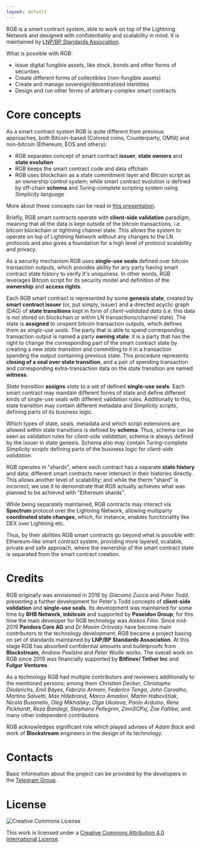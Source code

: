 ```yaml
---
layout: default
---
```


RGB is a smart contract system, able to work on top of the Lightning Network
and designed with confidentiality and scalability in mind. It is maintained
by [LNP/BP Standards Association](https://github.com/LNP-BP).

What is possible with RGB:
* Issue digital fungible assets, like stock, bonds and other forms of securities
* Create different forms of collectibles (non-fungible assets)
* Create and manage sovereign/decentralized identities
* Design and run other forms of arbitrary-complex smart contracts


# Core concepts

As a smart contract system RGB is quite different from previous approaches,
both Bitcoin-based (Colored coins, Counterparty, OMNI) and non-bitcoin (Ethereum,
EOS and others):

* RGB separates concept of smart contract **issuer**, **state owners** and
  **state evolution**
* RGB keeps the smart contract code and data offchain
* RGB uses blockchain as a state commitment layer and Bitcoin script as an
  ownership control system; while smart contract evolution is defined by
  off-chain **schema** and Turing-complete scripting system using *Simplicity
  language*

More about these concepts can be read in [this presentation](https://github.com/LNP-BP/devcalls/blob/master/RGB%20%26%20Spectrum%20explanation%20for%20business.pdf).

Briefly, RGB smart contracts operate with **client-side validation** paradigm,
meaning that all the data is kept outside of the bitcoin transactions, i.e.
bitcoin  blockchain or lightning channel state. This allows the system to operate on
top of Lightning Network without any changes to the LN protocols and also gives
a foundation for a high level of protocol scalability and privacy.

As a security mechanism RGB uses **single-use seals** defined over bitcoin
transaction outputs, which provides ability for any party having smart contract
state history to verify it's uniquiness. In other words, RGB leverages Bitcoin
script for its security model and definition of the **ownership** and **access
rights**.

Each RGB smart contract is represented by some **genesis state**, created by
**smart contract issuer** (or, put simply, issuer) and a directed acyclic graph
(DAG) of **state transitions** kept in form of *client-validated data* (i.e.
this data is not stored on blockchain or within LN transactions/channel state).
The state is **assigned** to unspent bitcoin transaction outputs, which defines
them as *single-use seals*. The party that is able to spend corresponding
transaction output is named a party **owning state**: it is a party that has the
right to change the corresponding part of the smart contract state by creating
a new *state transition* and committing to it in a transaction spending the
output containing previous state. This procedure represents **closing of a seal
over state transition**, and a pair of spending transaction and corresponding
extra-transaction data on the state transition are named **witness**.

*State transition* **assigns** *state* to a set of defined **single-use seals**.
Each smart contract may maintain different forms of state and define different
kinds of single-use seals with different validation rules. Additionally to this,
state transition may contain different metadata and *Simplicity scripts*,
defining parts of its business logic.

Which types of state, seals, metadata and which script extensions are allowed
within state transitions is defined by **schema**. Thus, schema can be seen as
validation rules for *client-side validation*; schema is always defined by
the issuer in state genesis. Schema also may contain Turing-complete *Simplicity
scripts* defining parts of the business logic for *client-side validation*.

RGB operates in "shards", where each contract has a separate **state history**
and data; different smart contracts never intersect in their histories
directly. This allows another level of scalability; and while the therm "shard"
is  incorrect, we use it to demonstrate that RGB actually achieves what was
planned to be achieved with "Ethereum shards".

While being separately maintained, RGB contracts may interact via **Spectrum**
protocol over the Lightning Network, allowing multiparty **coordinated state
changes**, which, for instance, enables functionality like DEX over Lightning
etc.

Thus, by their abilities RGB smart contracts go beyond what is possible with
Ethereum-like smart contract system, providing more layered, scalable, private
and safe approach, where the ownership of the smart contract state is separated
from the smart contract creation.


# Credits

RGB originally was envisioned in 2016 by *Giacomo Zucco* and *Peter Todd*,
presenting a further development for Peter's Todd concepts of **client-side
validation** and **single-use seals**. Its development was maintained for some
time by **BHB Network**, **inbitcoin** and supported by **Poseidon Group**; for
this time the  main developer for RGB technology was *Alekos Filini*. Since
mid-2019 **Pandora Core AG** and *Dr Maxim Orlovsky* have become main contributors to
the technology development; RGB became a project basing on set of standards
maintained by **LNP/BP Standards Association**. At this stage RGB has absorbed
confidential amounts and bulletproofs from **Blockstream**, *Andrew Poelstra*
and *Peter Wuille* works. The overall work on RGB since 2019 was financially
supported by **Bitfinex/ Tether Inc** and **Fulgur Ventures**.

As a technology RGB had multiple contributors and reviewers additionally to the
mentioned persons; among them *Christian Decker*, *Christophe Diederichs*, *Emil
Bayes*, *Fabrizio Armani*, *Federico Tenga*, *John Carvalho*, *Martino
Salvetti*, *Max Hillebrand*, *Marco Amadori*, *Martin Habovštiak*, *Nicola
Busanello*, *Oleg Mikhalsky*, *Olga Ukolova*, *Paolo Arduino*, *Rene
Pickhardt*, *Reza Bandegi*, *Stephano Pellegrini*, *ZmnSCPxj*, *Zoe Faltiba*, and
many other independent contributors

RGB acknowledges significant role which played advises of *Adam Back* and work
of **Blockstream** engineers in the design of its technology.


# Contacts

Basic information about the project can be provided by the developers in the
[Telegram Group](https://t.me/rgbtelegram).

# License

![Creative Commons License](https://i.creativecommons.org/l/by/4.0/88x31.png "License CC-BY")

This work is licensed under a [Creative Commons Attribution 4.0 International
License](http://creativecommons.org/licenses/by/4.0/).
